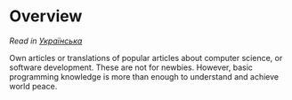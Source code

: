 # Overview

*Read in [Українська](README-UK.md)*

Own articles or translations of popular articles about computer science,
or software development. These are not for newbies. 
However, basic programming knowledge 
is more than enough to understand and achieve world peace.

